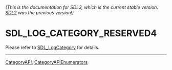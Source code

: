 ###### (This is the documentation for SDL3, which is the current stable version. [SDL2](https://wiki.libsdl.org/SDL2/) was the previous version!)
# SDL_LOG_CATEGORY_RESERVED4

Please refer to [SDL_LogCategory](SDL_LogCategory) for details.

----
[CategoryAPI](CategoryAPI), [CategoryAPIEnumerators](CategoryAPIEnumerators)

